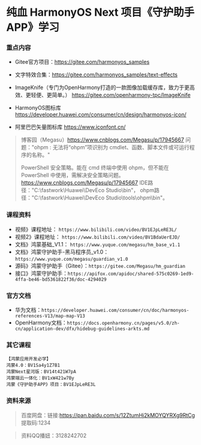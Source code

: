 # 纯血 HarmonyOS Next 项目《守护助手APP》学习

### 重点内容
- Gitee官方项目：https://gitee.com/harmonyos_samples
- 文字特效合集：https://gitee.com/harmonyos_samples/text-effects
- ImageKnife（专门为OpenHarmony打造的一款图像加载缓存库，致力于更高效、更轻便、更简单。）
  https://gitee.com/openharmony-tpc/ImageKnife
  
- HarmonyOS图标库 https://developer.huawei.com/consumer/cn/design/harmonyos-icon/
- 阿里巴巴矢量图标库 https://www.iconfont.cn/

> 博客园（Megasu）https://www.cnblogs.com/Megasu/p/17945667
> 问题："ohpm : 无法将“ohpm”项识别为 cmdlet、函数、脚本文件或可运行程序的名称。"
> 
> PowerShell 安全策略。能在 cmd 终端中使用 ohpm，但不能在 PowerShell 中使用，需解决安全策略问题。 https://www.cnblogs.com/Megasu/p/17945667
> IDE路径："C:\fastwork\Huawei\DevEco Studio\bin"，
> ohpm路径："C:\fastwork\Huawei\DevEco Studio\tools\ohpm\bin"。
>

### 课程资料
- 视频》课程地址： `https://www.bilibili.com/video/BV1EJpLeRE3L/`
- 视频2》课程地址： `https://www.bilibili.com/video/BV1BdaUerEJD/`
- 文档》鸿蒙基础_V1.1： `https://www.yuque.com/megasu/hm_base_v1.1`
- 文档》鸿蒙守护助手-黑马程序员_v1.0： `https://www.yuque.com/megasu/guardian_v1.0`
- 源码》鸿蒙守护助手（Gitee）：`https://gitee.com/Megasu/hm_guardian`
- 接口》鸿蒙守护助手：`https://apifox.com/apidoc/shared-575c0269-1ed9-4ffa-be46-bd5361822f36/doc-4294029`

### 官方文档
- 华为文档：`https://developer.huawei.com/consumer/cn/doc/harmonyos-references-V13/map-map-V13`
- OpenHarmony文档：`https://docs.openharmony.cn/pages/v5.0/zh-cn/application-dev/dfx/hidebug-guidelines-arkts.md`

### 其它课程
```
【鸿蒙应用开发必学】
鸿蒙4.0：BV1Sa4y1Z7B1
鸿蒙Next星河版：BV14t421W7pA
鸿蒙端云一体化：BV1xW421w7By
鸿蒙《守护助手APP》项目：BV1EJpLeRE3L
```

### 资料来源
> 百度网盘：链接:https://pan.baidu.com/s/12ZtumHj2kMOYQYRXg9RtCg 提取码:1234

> 资料QQ播妞：3128242702
